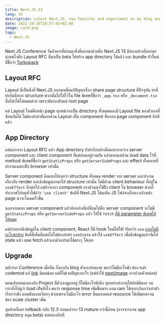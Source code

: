 ```yaml
---
title: Next.JS 13
lang: th
description: Latest Next.JS, new features and experiment on my blog and app that I'm maintaining.
date: 2022-10-26T18:57:01+02:00
image: card.png
tags:
  - Next.JS
---
```


Next.JS Conference วันอังคารที่ผ่านมาสิ่งที่ออกมาด้วยคือ Next.JS 13 มีสองอย่างที่ออกมาน่าสนใจคือ Layout RFC ที่มาเป็น beta ให้สร้าง app directory ได้แล้ว และ bundle ตัวใหม่ที่ชื่อว่า [Turbopack](https://vercel.com/blog/turbopack)

## Layout RFC

Layout นี่เป็นสิ่งที่ Next.JS ออกมาเพื่อแก้ปัญหาเรื่อง share page structure ที่ปัจจุบัน ท่าที่ทำกันคือเอา structure พวกนั้นไปใส่ไว้ใน file พิเศษที่ชื่อว่า `_app.tsx` หรือ `_document.tsx` ซึ่งก็ทำได้ไม่หมดด้วย เพราะมันรองรับแค่ root page

แต่ Layout ใหม่คือหน้า page ทุกหน้าจะเป็น directory ทั้งหมดและมี Layout file ของตัวเองที่ซ้อนกันได้ ไม่ต้องทำถ้าที่แยกส่วน Layout เป็น component ที่ครอบ page component อีกทีแล้ว

## App Directory

แต่นอกจาก Layout RFC แล้ว App directory ยังทำอีกอย่างคือแยกระหว่าง server component และ client component ที่แต่ก่อนอยู่รวมกัน แล้วแยกแค่ส่วน load data ไว้ที่ method พิเศษที่ชื่อว่า `getStaticProps` หรือ `getServerSideProps` และ effect ทั้งหลายที่ทำงานเฉพาะฝั่ง browser เท่านั้น

Server component คือแยกไปเลยว่า structure ทั้งหมด render จาก server และทำงานเกี่ยวกับ render และดึงข้อมูลเอามาใส่ structure เท่านั้น ไม่มีส่วน client behaviour ที่อยู่ใน `useEffect` อีกต่อไป แต่ถ้าจะเอา component บางส่วนมาใช้ฝั่ง client ใน browser ด้วยก็ประกาศไปบนหัวไฟล์ว่า `'use client'` ข้อดีที่ Next.JS โม้มาคือ JS ไฟล์จะเล็กลง แล้วหน้า page น่าจะโหลดเร็วขึ้น

นอกจากแยก server component แล้วอีกอย่างที่เปลี่ยนไปคือ server component จะไม่มี `getStaticProps` หรือ `getServerSideProps` แล้ว ให้ใช้ `fetch` [ที่มี parameter พิเศษไปให้หมด](https://beta.nextjs.org/docs/data-fetching/fetching)

แต่ถ้าอยากดึงข้อมูลใน client component, React ก็มี hook ใหม่ให้ใช้! เรียกว่า `use` [แบบไม่มีอะไรต่อท้าย](https://beta.nextjs.org/docs/data-fetching/fetching#example-fetch-and-use-in-client-components) ข้อดีที่เห็นคือต่อไปไม่ต้องทำท่า `useState` แล้วใช้ `useEffect` เพื่อดึงข้อมูลแล้วจัดใส่ state แล้ว use fetch แล้วเอาตัวแปรมาใช้ตรงๆ ได้เลย

## Upgrade

หลังจาก Conference เมื่อคืน ก็ลองกับ blog ตัวเองก่อนเลย พบว่าไม่มีอะไรพัง ต้อง run codemod แก้ [link](https://beta.nextjs.org/docs/upgrade-guide/codemods#remove-a-tags-from-link-components-next-link) นิดหน่อย แต่ก็ไม่เจอปัญหาอะไร (แต่ถ้าใช้ [next/image](https://beta.nextjs.org/docs/upgrade-guide/codemods#rename-nextimage-imports-next-image-to-legacy-image) อาจปวดหัวหน่อย)

ตอนเช้าเลยมาลองกับ Project ที่ตัวเองดูแลอยู่ ก็ไม่มีอะไรพังอีก ทุกอย่างทำงานได้ปกติดีมาก จนกระทั่งไปดูว่า load เป็นยังไง พบว่า response time เพิ่มขึ้นมาก แถม ram ใช้เยอะเกินกว่าเท่าตัว เรียกว่าพัง แถมพังแบบเงียบๆ ด้วยเพราะไม่มีอะไร error ขึ้นมาเลยแต่ resource ใช้เพิ่มเยอะจนต้อง scale cluster เพิ่ม

สุดท้ายก็เลย rollback กลับ 12.3 ก่อนแล้วรอ 13 mature กว่านี้ก่อน (อาจจะรอจน app directory หลุด beta) ค่อยลองอีกที
